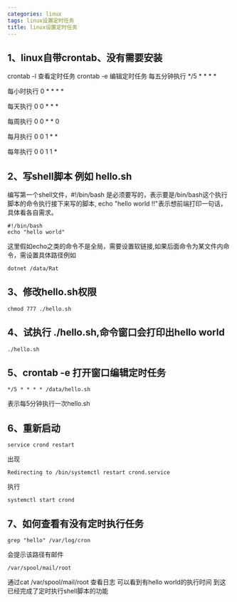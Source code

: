 ```yaml
---
categories: linux
tags: linux设置定时任务
title: linux设置定时任务
---
```


## 1、linux自带crontab、没有需要安装
crontab -l 查看定时任务
crontab -e 编辑定时任务
每五分钟执行  */5 * * * *

每小时执行     0 * * * *

每天执行       0 0 * * *

每周执行       0 0 * * 0

每月执行       0 0 1 * *

每年执行       0 0 1 1 *

## 2、写shell脚本 例如 hello.sh
编写第一个shell文件，#!/bin/bash 是必须要写的，表示要是/bin/bash这个执行脚本的命令执行接下来写的脚本, echo "hello world !!"表示想前端打印一句话，具体看各自需求。


```
#!/bin/bash
echo "hello world"
```

这里假如echo之类的命令不是全局，需要设置软链接,如果后面命令为某文件内命令，需设置具体路径例如

```
dotnet /data/Rat
```


## 3、修改hello.sh权限

```
chmod 777 ./hello.sh
```
## 4、试执行 ./hello.sh,命令窗口会打印出hello world

```
./hello.sh
```

## 5、crontab -e 打开窗口编辑定时任务

```
*/5 * * * * /data/hello.sh
```
表示每5分钟执行一次hello.sh

## 6、重新启动

```
service crond restart
```
出现

```
Redirecting to /bin/systemctl restart crond.service
```
执行
```
systemctl start crond
```

## 7、如何查看有没有定时执行任务

```
grep "hello" /var/log/cron
```
会提示该路径有邮件

```
/var/spool/mail/root
```
通过cat /var/spool/mail/root 查看日志
可以看到有hello world的执行时间
到这已经完成了定时执行shell脚本的功能